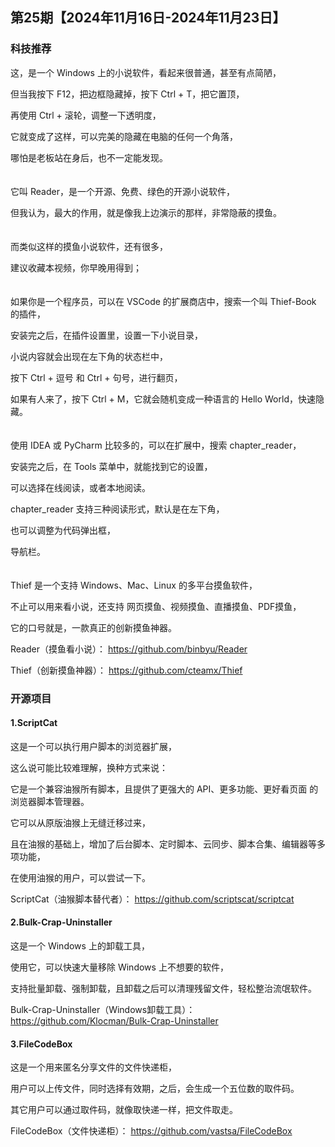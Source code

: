 ## 第25期【2024年11月16日-2024年11月23日】

### 科技推荐

这，是一个 Windows 上的小说软件，看起来很普通，甚至有点简陋，

但当我按下 F12，把边框隐藏掉，按下 Ctrl + T，把它置顶，

再使用 Ctrl + 滚轮，调整一下透明度，

它就变成了这样，可以完美的隐藏在电脑的任何一个角落，

哪怕是老板站在身后，也不一定能发现。
<br/>
<br/>
<br/>
它叫 Reader，是一个开源、免费、绿色的开源小说软件，

但我认为，最大的作用，就是像我上边演示的那样，非常隐蔽的摸鱼。
<br/>
<br/>
<br/>
而类似这样的摸鱼小说软件，还有很多，

建议收藏本视频，你早晚用得到；
<br/>
<br/>
<br/>
如果你是一个程序员，可以在 VSCode 的扩展商店中，搜索一个叫 Thief-Book 的插件，

安装完之后，在插件设置里，设置一下小说目录，

小说内容就会出现在左下角的状态栏中，

按下 Ctrl + 逗号 和 Ctrl  + 句号，进行翻页，

如果有人来了，按下 Ctrl + M，它就会随机变成一种语言的 Hello World，快速隐藏。
<br/>
<br/>
<br/>
使用 IDEA 或 PyCharm 比较多的，可以在扩展中，搜索 chapter_reader，

安装完之后，在 Tools 菜单中，就能找到它的设置，

可以选择在线阅读，或者本地阅读。

chapter_reader 支持三种阅读形式，默认是在左下角，

也可以调整为代码弹出框，

导航栏。
<br/>
<br/>
<br/>
Thief 是一个支持 Windows、Mac、Linux 的多平台摸鱼软件，

不止可以用来看小说，还支持 网页摸鱼、视频摸鱼、直播摸鱼、PDF摸鱼，

它的口号就是，一款真正的创新摸鱼神器。

Reader（摸鱼看小说）：
https://github.com/binbyu/Reader

Thief（创新摸鱼神器）：
https://github.com/cteamx/Thief


### 开源项目

#### 1.ScriptCat 

这是一个可以执行用户脚本的浏览器扩展，

这么说可能比较难理解，换种方式来说：

它是一个兼容油猴所有脚本，且提供了更强大的 API、更多功能、更好看页面 的浏览器脚本管理器。

它可以从原版油猴上无缝迁移过来，

且在油猴的基础上，增加了后台脚本、定时脚本、云同步、脚本合集、编辑器等多项功能，

在使用油猴的用户，可以尝试一下。

ScriptCat（油猴脚本替代者）：
https://github.com/scriptscat/scriptcat

#### 2.Bulk-Crap-Uninstaller

这是一个 Windows 上的卸载工具，

使用它，可以快速大量移除 Windows 上不想要的软件，

支持批量卸载、强制卸载，且卸载之后可以清理残留文件，轻松整治流氓软件。

Bulk-Crap-Uninstaller（Windows卸载工具）：
https://github.com/Klocman/Bulk-Crap-Uninstaller

#### 3.FileCodeBox

这是一个用来匿名分享文件的文件快递柜，

用户可以上传文件，同时选择有效期，之后，会生成一个五位数的取件码。

其它用户可以通过取件码，就像取快递一样，把文件取走。

FileCodeBox（文件快递柜）：
https://github.com/vastsa/FileCodeBox
